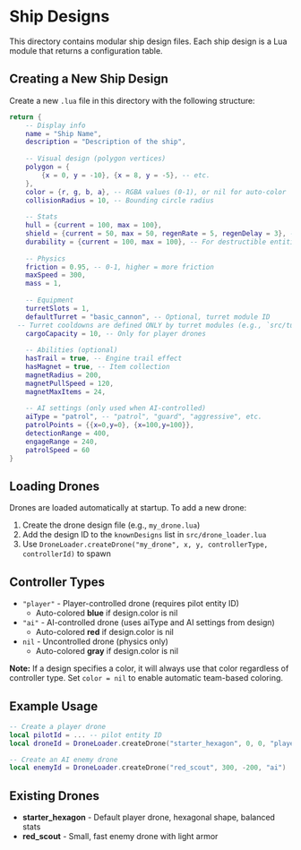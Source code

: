 # Ship Designs

This directory contains modular ship design files. Each ship design is a Lua module that returns a configuration table.

## Creating a New Ship Design

Create a new `.lua` file in this directory with the following structure:

```lua
return {
    -- Display info
    name = "Ship Name",
    description = "Description of the ship",
    
    -- Visual design (polygon vertices)
    polygon = {
        {x = 0, y = -10}, {x = 8, y = -5}, -- etc.
    },
    color = {r, g, b, a}, -- RGBA values (0-1), or nil for auto-color
    collisionRadius = 10, -- Bounding circle radius
    
    -- Stats
    hull = {current = 100, max = 100},
    shield = {current = 50, max = 50, regenRate = 5, regenDelay = 3}, -- Optional
    durability = {current = 100, max = 100}, -- For destructible entities (enemies)
    
    -- Physics
    friction = 0.95, -- 0-1, higher = more friction
    maxSpeed = 300,
    mass = 1,
    
    -- Equipment
    turretSlots = 1,
    defaultTurret = "basic_cannon", -- Optional, turret module ID
  -- Turret cooldowns are defined ONLY by turret modules (e.g., `src/turret_modules/basic_cannon.lua`) using the `COOLDOWN` field. Never define cooldowns in ship designs.
    cargoCapacity = 10, -- Only for player drones
    
    -- Abilities (optional)
    hasTrail = true, -- Engine trail effect
    hasMagnet = true, -- Item collection
    magnetRadius = 200,
    magnetPullSpeed = 120,
    magnetMaxItems = 24,
    
    -- AI settings (only used when AI-controlled)
    aiType = "patrol", -- "patrol", "guard", "aggressive", etc.
    patrolPoints = {{x=0,y=0}, {x=100,y=100}},
    detectionRange = 400,
    engageRange = 240,
    patrolSpeed = 60
}
```

## Loading Drones

Drones are loaded automatically at startup. To add a new drone:

1. Create the drone design file (e.g., `my_drone.lua`)
2. Add the design ID to the `knownDesigns` list in `src/drone_loader.lua`
3. Use `DroneLoader.createDrone("my_drone", x, y, controllerType, controllerId)` to spawn

## Controller Types

- `"player"` - Player-controlled drone (requires pilot entity ID)
  - Auto-colored **blue** if design.color is nil
- `"ai"` - AI-controlled drone (uses aiType and AI settings from design)
  - Auto-colored **red** if design.color is nil
- `nil` - Uncontrolled drone (physics only)
  - Auto-colored **gray** if design.color is nil

**Note:** If a design specifies a color, it will always use that color regardless of controller type. Set `color = nil` to enable automatic team-based coloring.

## Example Usage

```lua
-- Create a player drone
local pilotId = ... -- pilot entity ID
local droneId = DroneLoader.createDrone("starter_hexagon", 0, 0, "player", pilotId)

-- Create an AI enemy drone
local enemyId = DroneLoader.createDrone("red_scout", 300, -200, "ai")
```

## Existing Drones

- **starter_hexagon** - Default player drone, hexagonal shape, balanced stats
- **red_scout** - Small, fast enemy drone with light armor
